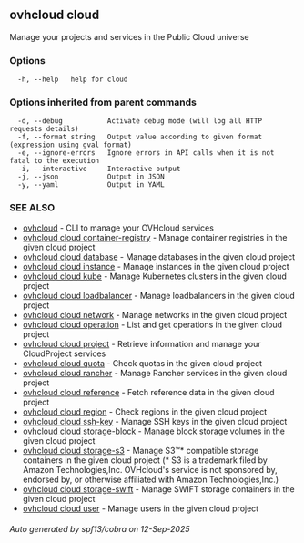 ## ovhcloud cloud

Manage your projects and services in the Public Cloud universe

### Options

```
  -h, --help   help for cloud
```

### Options inherited from parent commands

```
  -d, --debug           Activate debug mode (will log all HTTP requests details)
  -f, --format string   Output value according to given format (expression using gval format)
  -e, --ignore-errors   Ignore errors in API calls when it is not fatal to the execution
  -i, --interactive     Interactive output
  -j, --json            Output in JSON
  -y, --yaml            Output in YAML
```

### SEE ALSO

* [ovhcloud](ovhcloud.md)	 - CLI to manage your OVHcloud services
* [ovhcloud cloud container-registry](ovhcloud_cloud_container-registry.md)	 - Manage container registries in the given cloud project
* [ovhcloud cloud database](ovhcloud_cloud_database.md)	 - Manage databases in the given cloud project
* [ovhcloud cloud instance](ovhcloud_cloud_instance.md)	 - Manage instances in the given cloud project
* [ovhcloud cloud kube](ovhcloud_cloud_kube.md)	 - Manage Kubernetes clusters in the given cloud project
* [ovhcloud cloud loadbalancer](ovhcloud_cloud_loadbalancer.md)	 - Manage loadbalancers in the given cloud project
* [ovhcloud cloud network](ovhcloud_cloud_network.md)	 - Manage networks in the given cloud project
* [ovhcloud cloud operation](ovhcloud_cloud_operation.md)	 - List and get operations in the given cloud project
* [ovhcloud cloud project](ovhcloud_cloud_project.md)	 - Retrieve information and manage your CloudProject services
* [ovhcloud cloud quota](ovhcloud_cloud_quota.md)	 - Check quotas in the given cloud project
* [ovhcloud cloud rancher](ovhcloud_cloud_rancher.md)	 - Manage Rancher services in the given cloud project
* [ovhcloud cloud reference](ovhcloud_cloud_reference.md)	 - Fetch reference data in the given cloud project
* [ovhcloud cloud region](ovhcloud_cloud_region.md)	 - Check regions in the given cloud project
* [ovhcloud cloud ssh-key](ovhcloud_cloud_ssh-key.md)	 - Manage SSH keys in the given cloud project
* [ovhcloud cloud storage-block](ovhcloud_cloud_storage-block.md)	 - Manage block storage volumes in the given cloud project
* [ovhcloud cloud storage-s3](ovhcloud_cloud_storage-s3.md)	 - Manage S3™* compatible storage containers in the given cloud project (* S3 is a trademark filed by Amazon Technologies,Inc. OVHcloud's service is not sponsored by, endorsed by, or otherwise affiliated with Amazon Technologies,Inc.)
* [ovhcloud cloud storage-swift](ovhcloud_cloud_storage-swift.md)	 - Manage SWIFT storage containers in the given cloud project
* [ovhcloud cloud user](ovhcloud_cloud_user.md)	 - Manage users in the given cloud project

###### Auto generated by spf13/cobra on 12-Sep-2025
